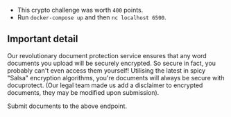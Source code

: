 * This crypto challenge was worth `400` points.
* Run `docker-compose up` and then `nc localhost 6500`.

## Important detail

Our revolutionary document protection service ensures that any word documents you upload will be securely encrypted. So secure in fact, you probably can't even access them yourself! Utilising the latest in spicy "Salsa" encryption algorithms, you're documents will always be secure with docuprotect. (Our legal team made us add a disclaimer to encrypted documents, they may be modified upon submission). 

Submit documents to the above endpoint.
